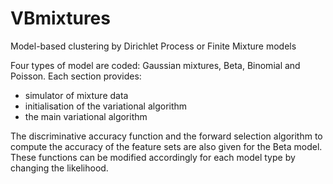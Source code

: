 # VBmixtures

Model-based clustering by Dirichlet Process or Finite Mixture models

Four types of model are coded: Gaussian mixtures, Beta, Binomial and Poisson. Each section provides:
- simulator of mixture data
- initialisation of the variational algorithm
- the main variational algorithm

The discriminative accuracy function and the forward selection algorithm to compute the accuracy of the feature sets are also given for the Beta model. These functions can be modified accordingly for each model type by changing the likelihood.




